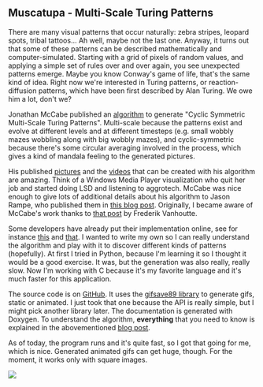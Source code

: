 Muscatupa - Multi-Scale Turing Patterns
---

There are many visual patterns that occur naturally: zebra stripes, leopard spots, tribal tattoos... Ah well, maybe not the last one. Anyway, it turns out that some of these patterns can be described mathematically and computer-simulated. Starting with a grid of pixels of random values, and applying a simple set of rules over and over again, you see unexpected patterns emerge. Maybe you know Conway's game of life, that's the same kind of idea. Right now we're interested in Turing patterns, or reaction-diffusion patterns, which have been first described by Alan Turing. We owe him a lot, don't we?

Jonathan McCabe published an [algorithm](http://www.jonathanmccabe.com/Cyclic_Symmetric_Multi-Scale_Turing_Patterns.pdf) to generate "Cyclic Symmetric Multi-Scale Turing Patterns". Multi-scale because the patterns exist and evolve at different levels and at different timesteps (e.g. small wobbly mazes wobbling along with big wobbly mazes), and cyclic-symmetric because there's some circular averaging involved in the process, which gives a kind of mandala feeling to the generated pictures.

His published [pictures](https://www.flickr.com/photos/jonathanmccabe/albums/72157620365106838) and the [videos](https://www.youtube.com/watch?v=ihXZ2d2_b3U) that can be created with his algorithm are amazing. Think of a Windows Media Player visualization who quit her job and started doing LSD and listening to aggrotech. McCabe was nice enough to give lots of additional details about his algorithm to Jason Rampe, who published them in [this blog post](https://softologyblog.wordpress.com/2011/07/05/multi-scale-turing-patterns/). Originally, I became aware of McCabe's work thanks to [that post](http://www.wblut.com/2011/07/13/mccabeism-turning-noise-into-a-thing-of-beauty/) by Frederik Vanhoutte.

Some developers have already put their implementation online, see for instance [this](http://www.wblut.com/constructs/McCabeism/) and [that](http://www.openprocessing.org/sketch/31195). I wanted to write my own so I can really understand the algorithm and play with it to discover different kinds of patterns (hopefully). At first I tried in Python, because I'm learning it so I thought it would be a good exercise. It was, but the generation was also really, really slow. Now I'm working with C because it's my favorite language and it's much faster for this application.

The source code is on [GitHub](https://github.com/xdlg/Muscatupa). It uses the [gifsave89 library](http://www.forkosh.com/gifsave89.html) to generate gifs, static or animated. I just took that one because the API is really simple, but I might pick another library later. The documentation is generated with Doxygen. To understand the algorithm, **everything** that you need to know is explained in the abovementioned [blog post](https://softologyblog.wordpress.com/2011/07/05/multi-scale-turing-patterns/).

As of today, the program runs and it's quite fast, so I got that going for me, which is nice. Generated animated gifs can get huge, though. For the moment, it works only with square images.

![](https://github.com/xdlg/Muscatupa/blob/master/img/3.png)

